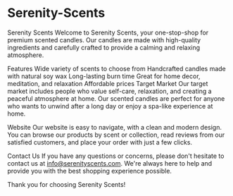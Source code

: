 # Serenity-Scents
Serenity Scents
Welcome to Serenity Scents, your one-stop-shop for premium scented candles. Our candles are made with high-quality ingredients and carefully crafted to provide a calming and relaxing atmosphere.

Features
Wide variety of scents to choose from
Handcrafted candles made with natural soy wax
Long-lasting burn time
Great for home decor, meditation, and relaxation
Affordable prices
Target Market
Our target market includes people who value self-care, relaxation, and creating a peaceful atmosphere at home. Our scented candles are perfect for anyone who wants to unwind after a long day or enjoy a spa-like experience at home.

Website
Our website is easy to navigate, with a clean and modern design. You can browse our products by scent or collection, read reviews from our satisfied customers, and place your order with just a few clicks.

Contact Us
If you have any questions or concerns, please don't hesitate to contact us at info@serenityscents.com. We're always here to help and provide you with the best shopping experience possible.

Thank you for choosing Serenity Scents!
